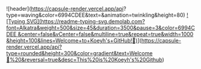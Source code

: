 ![header](https://capsule-render.vercel.app/api?
type=waving&color=6994CDEE&text=&animation=twinkling&height=80)
[![Typing SVG](https://readme-typing-svg.demolab.com?
font=Alkatra&weight=500&size=45&duration=3500&pause=3&color=6994CDEE
&center=false&vCenter=false&multiline=true&repeat=true&width=1000
&height=100&lines=Welcome+to+Koeyh's+GitHub!👋)](https://git.io/typing-svg)](https://capsule-render.vercel.app/api?type=rounded&height=300&color=gradient&text=Welcome🐣%20&reversal=true&desc=This%20is%20Koeyh's%20Github)
<!--
![Anurag's GitHub stats](https://github-readme-stats.vercel.app/api?username=Koeyh&show_icons=true&theme=radical)
  ![Top Langs](https://github-readme-stats.vercel.app/api/top-langs/?username=Koeyh&layout=compact)
-->
<!--
**Koeyh/Koeyh** is a ✨ _special_ ✨ repository because its `README.md` (this file) appears on your GitHub profile.

Here are some ideas to get you started:

- 🔭 I’m currently working on ...
- 🌱 I’m currently learning ...
- 👯 I’m looking to collaborate on ...
- 🤔 I’m looking for help with ...
- 💬 Ask me about ...
- 📫 How to reach me: ...
- 😄 Pronouns: ...
- ⚡ Fun fact: ...
-->
